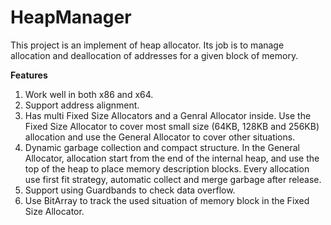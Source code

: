 # HeapManager

This project is an implement of heap allocator. Its job is to manage allocation and deallocation of addresses for a given block of memory. 

**Features**

1. Work well in both x86 and x64.
2. Support address alignment.
3. Has multi Fixed Size Allocators and a Genral Allocator inside. Use the Fixed Size Allocator to cover most small size (64KB, 128KB and 256KB) allocation and use the General Allocator to cover other situations.
4. Dynamic garbage collection and compact structure. In the General Allocator, allocation start from the end of the internal heap, and use the top of the heap to place memory description blocks. Every allocation use first fit strategy, automatic collect and merge garbage after release.
5. Support using Guardbands to check data overflow.
6. Use BitArray to track the used situation of memory block in the Fixed Size Allocator. 